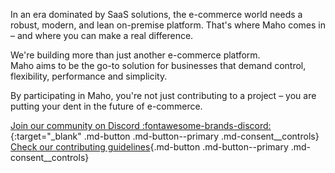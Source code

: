 In an era dominated by SaaS solutions, the e-commerce world needs a robust, modern, and lean on-premise platform.
That's where Maho comes in – and where you can make a real difference.

We're building more than just another e-commerce platform.  
Maho aims to be the go-to solution for businesses that demand control, flexibility, performance and simplicity.

By participating in Maho, you're not just contributing to a project – you are putting your dent in the future of e-commerce.

[Join our community on Discord :fontawesome-brands-discord:](https://discord.gg/dWgcVUFTrS){:target="_blank" .md-button .md-button--primary .md-consent__controls}
[Check our contributing guidelines](contributing.md){.md-button .md-button--primary .md-consent__controls}